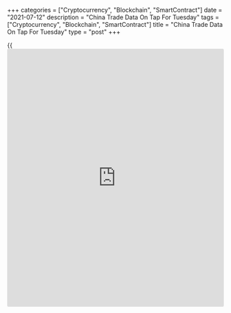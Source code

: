 +++
categories = ["Cryptocurrency", "Blockchain", "SmartContract"]
date = "2021-07-12"
description = "China Trade Data On Tap For Tuesday"
tags = ["Cryptocurrency", "Blockchain", "SmartContract"]
title = "China Trade Data On Tap For Tuesday"
type = "post"
+++

{{<iframe id="large-banner" src="https://www.bounty.group/#slide=18.0" width="100%" height="600" scrolling="no" style="border: 0px solid rgb(216, 221, 230); border-radius: 3px;">}}

China will on Tuesday release June figures for imports, exports and
trade balance, highlighting a light day for Asia-Pacific economic
activity.

Imports are expected to jump 30.0 percent on year after surging 51.1
percent in May. Exports are called higher by an annual 23.1 percent,
slowing from 27.9 percent in the previous month. The trade surplus is
pegged at $44.2 billion, down from $45.53 billion a month earlier.

Australia will see June figures for [business][1] confidence from NAB
and new home sales from HIA. In May, the business confidence index had a
score of 20, while home sales jumped 15.2 percent on month.

New Zealand will provide June data for food inflation; in May, food
prices were up 1.8 percent on year.

For comments and feedback [contact](https://www.playgroundfx.com/contact/): editorial@rtt[news](https://www.letsplayfx.com/blog/forex-news-website/).com

[Economic News][2]

 **What parts of the world are seeing the best (and worst) economic
performances lately? Click[here][3] to check out our [Econ Scorecard][3]
and find out! See up-to-the-moment [ranking](https://www.playgroundfx.com/blog/crypto-exchange-ranking/)s for the best and worst
performers in [GDP][4], [unemployment rate][5], [inflation][6] and much
more.**

   1. www.rtt[news](https://www.letsplayfx.com/blog/forex-news-website/).com/Content/Business.aspx
   2. www.rtt[news](https://www.letsplayfx.com/blog/forex-news-website/).com/Content/EconomicNews.aspx
   3. www.rtt[news](https://www.letsplayfx.com/blog/forex-news-website/).com/economic-scorecard/world-rank/industrial-production/highest-performance.aspx
   4. www.rtt[news](https://www.letsplayfx.com/blog/forex-news-website/).com/economic-scorecard/world-rank/GDP/highest-performance.aspx
   5. www.rtt[news](https://www.letsplayfx.com/blog/forex-news-website/).com/economic-scorecard/world-rank/unemployment-rate/lowest-performance.aspx
   6. www.rtt[news](https://www.letsplayfx.com/blog/forex-news-website/).com/economic-scorecard/world-rank/CPI/highest-performance.aspx